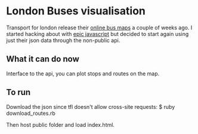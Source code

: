 # London Buses visualisation #
Transport for london release their [online bus maps](http://www.tfl.gov.uk/tfl/gettingaround/maps/buses/) a couple of weeks ago. I started hacking about with [epic javascript](http://www.tfl.gov.uk/tfl/gettingaround/maps/buses/tfl-bus-map/js/tfl-bus-map-manager.js) but decided to start again using just their json data through the non-public api.

## What it can do now ##
Interface to the api, you can plot stops and routes on the map.

## To run ##

Download the json since tfl doesn't allow cross-site requests:
    $ ruby download_routes.rb
 
Then host public folder and load index.html.